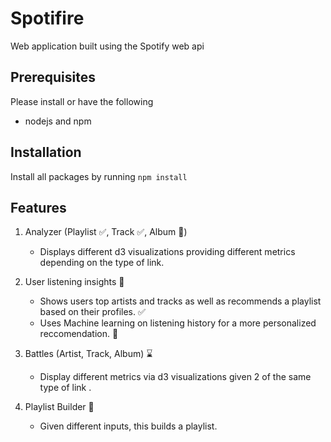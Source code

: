 # Spotifire

Web application built using the Spotify web api 
## Prerequisites

Please install or have the following
 - nodejs and npm

## Installation 

Install all packages by running
``` npm install  ```

## Features

1. Analyzer (Playlist ✅, Track ✅, Album 🚧)
    - Displays different d3 visualizations providing different metrics depending on the type of link.

2. User listening insights 🚧
    - Shows users top artists and tracks as well as recommends a playlist based on their profiles. ✅
    - Uses Machine learning on listening history for a more personalized reccomendation. 🚧

3. Battles (Artist, Track, Album) ⌛
    - Display different metrics via d3 visualizations given 2 of the same type of link .

4. Playlist Builder 🚧 
    - Given different inputs, this builds a playlist. 
